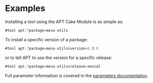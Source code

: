 # Examples

Installing a tool using the APT Cake Module is as simple as:

```csharp
#tool apt:?package=mesa-utils
```

To install a specific version of a package:

```csharp
#tool apt:?package=mesa-utils&version=8.3.0
```

or to tell APT to use the version for a specific release:

```csharp
#tool apt:?package=mesa-utils&release=xenial
```

Full parameter information is covered in the [parameters documentation](parameters.md).